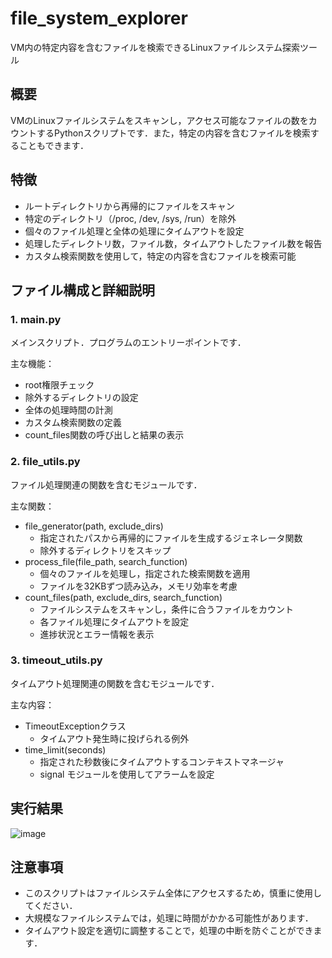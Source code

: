 # file_system_explorer

VM内の特定内容を含むファイルを検索できるLinuxファイルシステム探索ツール

## 概要

VMのLinuxファイルシステムをスキャンし，アクセス可能なファイルの数をカウントするPythonスクリプトです．また，特定の内容を含むファイルを検索することもできます．

## 特徴

* ルートディレクトリから再帰的にファイルをスキャン
* 特定のディレクトリ（/proc, /dev, /sys, /run）を除外
* 個々のファイル処理と全体の処理にタイムアウトを設定
* 処理したディレクトリ数，ファイル数，タイムアウトしたファイル数を報告
* カスタム検索関数を使用して，特定の内容を含むファイルを検索可能

## ファイル構成と詳細説明

### 1. main.py

メインスクリプト．プログラムのエントリーポイントです．

主な機能：
- root権限チェック
- 除外するディレクトリの設定
- 全体の処理時間の計測
- カスタム検索関数の定義
- count_files関数の呼び出しと結果の表示

### 2. file_utils.py

ファイル処理関連の関数を含むモジュールです．

主な関数：

- file_generator(path, exclude_dirs)
    - 指定されたパスから再帰的にファイルを生成するジェネレータ関数
    - 除外するディレクトリをスキップ
- process_file(file_path, search_function)
    - 個々のファイルを処理し，指定された検索関数を適用
    - ファイルを32KBずつ読み込み，メモリ効率を考慮
- count_files(path, exclude_dirs, search_function)
    - ファイルシステムをスキャンし，条件に合うファイルをカウント
    - 各ファイル処理にタイムアウトを設定
    - 進捗状況とエラー情報を表示

### 3. timeout_utils.py

タイムアウト処理関連の関数を含むモジュールです．

主な内容：

- TimeoutExceptionクラス
    - タイムアウト発生時に投げられる例外
- time_limit(seconds)
    - 指定された秒数後にタイムアウトするコンテキストマネージャ
    - signal モジュールを使用してアラームを設定

## 実行結果
![image](https://github.com/user-attachments/assets/4668b0c8-29d0-47ad-b772-b11ac093284e)


## 注意事項

- このスクリプトはファイルシステム全体にアクセスするため，慎重に使用してください．
- 大規模なファイルシステムでは，処理に時間がかかる可能性があります．
- タイムアウト設定を適切に調整することで，処理の中断を防ぐことができます．
